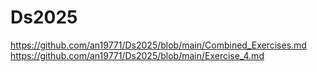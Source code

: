 # Ds2025
https://github.com/an19771/Ds2025/blob/main/Combined_Exercises.md
https://github.com/an19771/Ds2025/blob/main/Exercise_4.md
